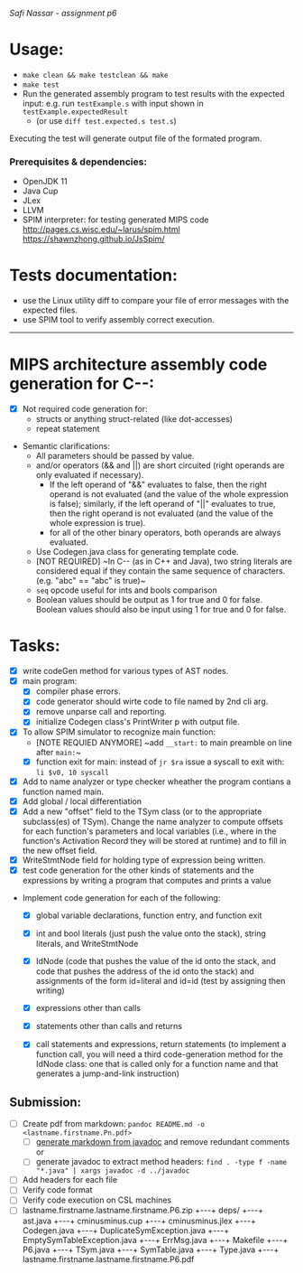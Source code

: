 _Safi Nassar - assignment p6_

# Usage:

-   `make clean && make testclean && make`
-   `make test`
-   Run the generated assembly program to test results with the expected input: e.g. run `testExample.s` with input shown in `testExample.expectedResult` 
    -   (or use `diff test.expected.s test.s`)

Executing the test will generate output file of the formated program.

### Prerequisites & dependencies:

-   OpenJDK 11
-   Java Cup
-   JLex
-   LLVM
-   SPIM interpreter: for testing generated MIPS code http://pages.cs.wisc.edu/~larus/spim.html https://shawnzhong.github.io/JsSpim/

# Tests documentation:
- use the Linux utility diff to compare your file of error messages with the expected files.
- use SPIM tool to verify assembly correct execution.

---

# MIPS architecture assembly code generation for C--: 
- [x] Not required code generation for: 
  - structs or anything struct-related (like dot-accesses)
  - repeat statement
- Semantic clarifications: 
  - All parameters should be passed by value.
  - and/or operators (&& and ||) are short circuited (right operands are only evaluated if necessary). 
    - If the left operand of "&&" evaluates to false, then the right operand is not evaluated (and the value of the whole expression is false); similarly, if the left operand of "||" evaluates to true, then the right operand is not evaluated (and the value of the whole expression is true).
    - for all of the other binary operators, both operands are always evaluated.
  - Use Codegen.java class for generating template code.
  - [NOT REQUIRED] ~In C-- (as in C++ and Java), two string literals are considered equal if they contain the same sequence of characters. (e.g. "abc" == "abc" is true)~
  - `seq` opcode useful for ints and bools comparison
  - Boolean values should be output as 1 for true and 0 for false. Boolean values should also be input using 1 for true and 0 for false.


# Tasks: 
- [x] write codeGen method for various types of AST nodes.
- [x] main program: 
  - [x] compiler phase errors. 
  - [x] code generator should wirte code to file named by 2nd cli arg.
  - [x] remove unparse call and reporting.
  - [x] initialize Codegen class's PrintWriter p with output file.
- [x] To allow SPIM simulator to recognize main function:
  - [NOTE REQUIED ANYMORE] ~add `__start:` to main preamble on line after `main:`~
  - [x] function exit for main: instead of `jr $ra` issue a syscall to exit with: 
        ```
        li $v0, 10
        syscall
        ```
- [x] Add to name analyzer or type checker wheather the program contians a function named main.
- [x] Add global / local differentiation
- [x] Add a new "offset" field to the TSym class (or to the appropriate subclass(es) of TSym). Change the name analyzer to compute offsets for each function's parameters and local variables (i.e., where in the function's Activation Record they will be stored at runtime) and to fill in the new offset field. 
- [x] WriteStmtNode field for holding type of expression being written. 
- [x]  test code generation for the other kinds of statements and the expressions by writing a program that computes and prints a value
- Implement code generation for each of the following: 
  - [x] global variable declarations, function entry, and function exit
  - [x] int and bool literals (just push the value onto the stack), string literals, and WriteStmtNode
  - [x] IdNode (code that pushes the value of the id onto the stack, and code that pushes the address of the id onto the stack) and assignments of the form id=literal and id=id (test by assigning then writing)
  - [x] expressions other than calls
  - [x] statements other than calls and returns
  - [x] call statements and expressions, return statements (to implement a function call, you will need a third code-generation method for the IdNode class: one that is called only for a function name and that generates a jump-and-link instruction)


## Submission:
  - [ ] Create pdf from markdown: `pandoc README.md -o <lastname.firstname.Pn.pdf>`
      - [ ] [generate markdown from javadoc](https://delight-im.github.io/Javadoc-to-Markdown) and remove redundant comments
        or
      - [ ] generate javadoc to extract method headers: `find . -type f -name "*.java" | xargs javadoc -d ../javadoc`
  - [ ] Add headers for each file
  - [ ] Verify code format
  - [ ] Verify code execution on CSL machines
- [ ] lastname.firstname.lastname.firstname.P6.zip
+---+ deps/
+---+ ast.java
+---+ cminusminus.cup
+---+ cminusminus.jlex
+---+ Codegen.java
+---+ DuplicateSymException.java
+---+ EmptySymTableException.java
+---+ ErrMsg.java
+---+ Makefile
+---+ P6.java
+---+ TSym.java
+---+ SymTable.java
+---+ Type.java
+---+ lastname.firstname.lastname.firstname.P6.pdf
